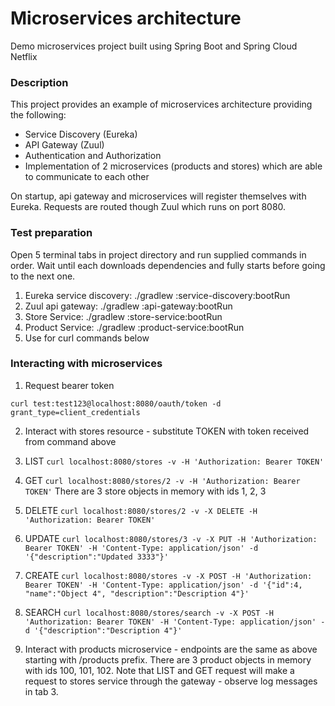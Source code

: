 # Microservices architecture
Demo microservices project built using Spring Boot and Spring Cloud Netflix

### Description
This project provides an example of microservices architecture providing the following:
* Service Discovery (Eureka)
* API Gateway (Zuul)
* Authentication and Authorization
* Implementation of 2 microservices (products and stores) which are able to communicate to each other

On startup, api gateway and microservices will register themselves with Eureka. Requests
are routed though Zuul which runs on port 8080.

### Test preparation
Open 5 terminal tabs in project directory and run supplied commands in order. Wait until each downloads dependencies and fully starts before going to the next one.
1. Eureka service discovery: ./gradlew :service-discovery:bootRun
2. Zuul api gateway: ./gradlew :api-gateway:bootRun
3. Store Service: ./gradlew :store-service:bootRun
4. Product Service: ./gradlew :product-service:bootRun
5. Use for curl commands below

### Interacting with microservices

1. Request bearer token
```
curl test:test123@localhost:8080/oauth/token -d grant_type=client_credentials
```

2. Interact with stores resource - substitute TOKEN with token received from command above
  1. LIST
    ```
    curl localhost:8080/stores -v -H 'Authorization: Bearer TOKEN'
    ```
  2. GET
    ```
    curl localhost:8080/stores/2 -v -H 'Authorization: Bearer TOKEN'
    ```
    There are 3 store objects in memory with ids 1, 2, 3
  3. DELETE
    ```
    curl localhost:8080/stores/2 -v -X DELETE -H 'Authorization: Bearer TOKEN'
    ```
  4. UPDATE
    ```
    curl localhost:8080/stores/3 -v -X PUT -H 'Authorization: Bearer TOKEN' -H 'Content-Type: application/json' -d '{"description":"Updated 3333"}'
    ```
  5. CREATE
    ```
    curl localhost:8080/stores -v -X POST -H 'Authorization: Bearer TOKEN' -H 'Content-Type: application/json' -d '{"id":4, "name":"Object 4", "description":"Description 4"}'
    ```
  6. SEARCH
    ```
    curl localhost:8080/stores/search -v -X POST -H 'Authorization: Bearer TOKEN' -H 'Content-Type: application/json' -d '{"description":"Description 4"}'
    ```

3. Interact with products microservice - endpoints are the same as above starting with /products prefix. There are 3 product objects in memory with ids 100, 101, 102. Note that LIST and GET request will make a request to stores service through the gateway - observe log messages in tab 3.